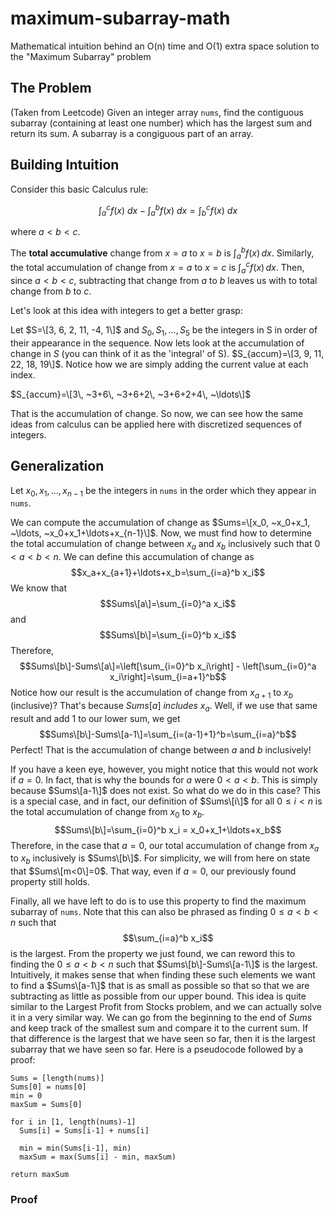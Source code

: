 # maximum-subarray-math
Mathematical intuition behind an O(n) time and O(1) extra space solution to the "Maximum Subarray" problem

## The Problem
(Taken from Leetcode)
Given an integer array `nums`, find the contiguous subarray (containing at least one number) which has the largest sum and return its sum.
A subarray is a congiguous part of an array.

## Building Intuition
Consider this basic Calculus rule: 

$$\int_{a}^{c} f(x) ~dx - \int_{a}^{b} f(x) ~dx = \int_{b}^{c} f(x) ~dx$$

where $a < b < c$.

The **total accumulative** change from $x=a$ to $x=b$ is $\int_{a}^{b} f(x) \,dx$. Similarly, the total accumulation of change from $x=a$ to $x=c$ is $\int_{a}^{c} f(x) \,dx$. Then, since $a < b < c$, subtracting that change from $a$ to $b$ leaves us with to total change from $b$ to $c$.

Let's look at this idea with integers to get a better grasp:

Let $S=\[3, 6, 2, 11, -4, 1\]$ and $S_0, S_1, \ldots , S_5$ be the integers in S in order of their appearance in the sequence. Now lets look at the accumulation of change in $S$ (you can think of it as the 'integral' of S). $S_{accum}=\[3, 9, 11, 22, 18, 19\]$. Notice how we are simply adding the current value at each index.

$S_{accum}=\[3\, ~3+6\, ~3+6+2\, ~3+6+2+4\, ~\ldots\]$

That is the accumulation of change. So now, we can see how the same ideas from calculus can be applied here with discretized sequences of integers.

## Generalization

Let $x_0,x_1,\ldots,x_{n-1}$ be the integers in `nums` in the order which they appear in `nums`.

We can compute the accumulation of change as $Sums=\[x_0, ~x_0+x_1, ~\ldots, ~x_0+x_1+\ldots+x_{n-1}\]$.
Now, we must find how to determine the total accumulation of change between $x_a$ and $x_b$ inclusively such that $0 < a < b < n$. We can define this accumulation of change as $$x_a+x_{a+1}+\ldots+x_b=\sum_{i=a}^b x_i$$
We know that $$Sums\[a\]=\sum_{i=0}^a x_i$$ and $$Sums\[b\]=\sum_{i=0}^b x_i$$ Therefore, $$Sums\[b\]-Sums\[a\]=\left[\sum_{i=0}^b x_i\right] - \left[\sum_{i=0}^a x_i\right]=\sum_{i=a+1}^b$$ Notice how our result is the accumulation of change from $x_{a+1}$ to $x_b$ (inclusive)? That's because $Sums[a]$ *includes* $x_a$. Well, if we use that same result and add 1 to our lower sum, we get $$Sums\[b\]-Sums\[a-1\]=\sum_{i=(a-1)+1}^b=\sum_{i=a}^b$$
Perfect! That is the accumulation of change between $a$ and $b$ inclusively!

If you have a keen eye, however, you might notice that this would not work if $a=0$. In fact, that is why the bounds for $a$ were $0 < a < b$. This is simply because $Sums\[a-1\]$ does not exist. So what do we do in this case? This is a special case, and in fact, our definition of $Sums\[i\]$ for all $0 \leq i < n$ is the total accumulation of change from $x_0$ to $x_b$. $$Sums\[b\]=\sum_{i=0}^b x_i = x_0+x_1+\ldots+x_b$$ Therefore, in the case that $a=0$, our total accumulation of change from $x_a$ to $x_b$ inclusively is $Sums\[b\]$. For simplicity, we will from here on state that $Sums\[m<0\]=0$. That way, even if $a=0$, our previously found property still holds.

Finally, all we have left to do is to use this property to find the maximum subarray of `nums`. Note that this can also be phrased as finding $0 \leq a < b < n$ such that $$\sum_{i=a}^b x_i$$ is the largest.
From the property we just found, we can reword this to finding the $0 \leq a < b < n$ such that $Sums\[b\]-Sums\[a-1\]$ is the largest. Intuitively, it makes sense that when finding these such elements we want to find a $Sums\[a-1\]$ that is as small as possible so that so that we are subtracting as little as possible from our upper bound.
This idea is quite similar to the Largest Profit from Stocks problem, and we can actually solve it in a very similar way. We can go from the beginning to the end of $Sums$ and keep track of the smallest sum and compare it to the current sum. If that difference is the largest that we have seen so far, then it is the largest subarray that we have seen so far. Here is a pseudocode followed by a proof:

```
Sums = [length(nums)]
Sums[0] = nums[0]
min = 0
maxSum = Sums[0]

for i in [1, length(nums)-1]
  Sums[i] = Sums[i-1] + nums[i]
  
  min = min(Sums[i-1], min)
  maxSum = max(Sums[i] - min, maxSum)

return maxSum
```

### Proof
